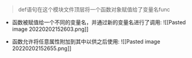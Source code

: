 > def语句在这个模块文件顶层将一个函数对象赋值给了变量名func

- 函数被赋值给一个不同的变量名，并通过新的变量名进行了调用:
![[Pasted image 20220202152603.png]]

- 函数允许将任意属性附加到其中以供之后使用:
![[Pasted image 20220202152655.png]]
